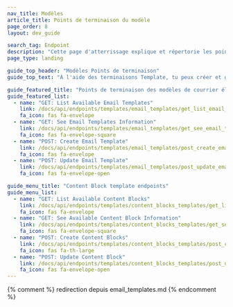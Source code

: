 ```yaml
---
nav_title: Modèles
article_title: Points de terminaison du modèle
page_order: 8
layout: dev_guide

search_tag: Endpoint
description: "Cette page d'atterrissage explique et répertorie les points de terminaison des modèles Braze pour les courriels et les blocs de contenu des courriels."
page_type: landing

guide_top_header: "Modèles Points de terminaison"
guide_top_text: "À l'aide des terminaisons Template, tu peux créer et gérer tes modèles pour les courriels et les blocs de contenu. <br><br>Tu veux plus de conseils sur la création de modèles pour les courriels et les blocs de contenu ? Consulte notre article dédié aux <a href='/docs/user_guide/message_building_by_channel/email/templates/'>modèles de courrier électronique</a> et <a href='/docs/user_guide/engagement_tools/templates_and_media/content_blocks/'>blocs de contenu</a>."

guide_featured_title: "Points de terminaison des modèles de courrier électronique"
guide_featured_list:
  - name: "GET: List Available Email Templates"
    link: /docs/api/endpoints/templates/email_templates/get_list_email_templates/
    fa_icon: fas fa-envelope
  - name: "GET: See Email Templates Information"
    link: /docs/api/endpoints/templates/email_templates/get_see_email_template_information/
    fa_icon: fas fa-envelope-square
  - name: "POST: Create Email Template"
    link: /docs/api/endpoints/templates/email_templates/post_create_email_template/
    fa_icon: fas fa-envelope
  - name: "POST: Update Email Template"
    link: /docs/api/endpoints/templates/email_templates/post_update_email_template/
    fa_icon: fas fa-envelope-open

guide_menu_title: "Content Block template endpoints"
guide_menu_list:
  - name: "GET: List Available Content Blocks"
    link: /docs/api/endpoints/templates/content_blocks_templates/get_list_email_content_blocks/
    fa_icon: fas fa-envelope
  - name: "GET: See Available Content Block Information"
    link: /docs/api/endpoints/templates/content_blocks_templates/get_see_email_content_blocks_information/
    fa_icon: fas fa-envelope-square
  - name: "POST: Create Content Blocks"
    link: /docs/api/endpoints/templates/content_blocks_templates/post_create_email_content_block/
    fa_icon: fas fa-th-large
  - name: "POST: Update Content Block"
    link: /docs/api/endpoints/templates/content_blocks_templates/post_update_content_block/
    fa_icon: fas fa-envelope-open
---
```

{% comment %}
redirection depuis email_templates.md
{% endcomment %}
